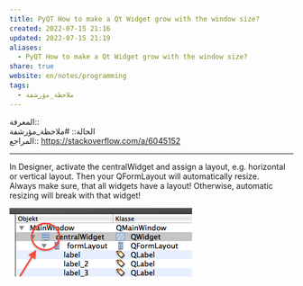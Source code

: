 ```yaml
---  
title: PyQT How to make a Qt Widget grow with the window size?  
created: 2022-07-15 21:16  
updated: 2022-07-15 21:19  
aliases:  
  - PyQT How to make a Qt Widget grow with the window size?  
share: true  
website: en/notes/programming  
tags:  
  - ملاحظة_مؤرشفة  
---  
```

  
  
المعرفة::  
الحالة:: #ملاحظة_مؤرشفة  
المراجع:: <https://stackoverflow.com/a/6045152>  
  
---  
  
In Designer, activate the centralWidget and assign a layout, e.g. horizontal or vertical layout. Then your QFormLayout will automatically resize.  
Always make sure, that all widgets have a layout! Otherwise, automatic resizing will break with that widget!  
  
![](../../../Pasted%20image%2020220715211824.png)  
